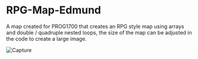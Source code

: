 # RPG-Map-Edmund

A map created for PROG1700 that creates an RPG style map using arrays and double / quadruple nested loops, the size of the map can be adjusted in the code to create a large image.

![Capture](https://user-images.githubusercontent.com/74564582/146009178-94342d82-f14e-4173-bbee-50ae2e8dfa17.PNG)
